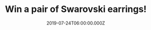 ---
campaign-uuid: "c-3763eaed-4372-44c6-86e3-047d290d5f7d"
type: "Competition"
category: "Gifts"
date: "2019-07-24T06:00:00.000Z"
end-date: "2019-09-24T23:59:00.000Z"
disable-form: false
is_promoted: false
has_entry_page: true
title: "Win a pair of Swarovski earrings!"
competition-description: "<p>Keep it simple and chic with this elegant and feminine\
  \ pair of rhodium-plated pierced Swarovski earrings. Showcasing beautiful round\
  \ clear crystals, accented with a hint of clear crystal pavé, they complement any\
  \ outfit and will take you from day to night in perfect style.</p>\n<p>Click below\
  \ for a chance to win.</p>\n"
hero-header: "Win a pair of Swarovski earrings!"
terms-confirmation: "N/A"
banner-img: "https://assets.expresslyapp.com/asset-e9ff3f5f-faeb-4225-a619-cb51c554284f.jpg"
logo-left-href: "http://club.expressly.io"
logo-left-image: "https://assets.expresslyapp.com/asset-c673751c-07d5-49be-924f-a9005db4e4ed.jpg"
logo-left-title: "Expressly Club"
bg-image-hero: "https://assets.expresslyapp.com/asset-794ea5ac-3ecb-4d05-8c49-5c24efcb9410.jpg"
bg-image-first: "https://assets.expresslyapp.com/asset-fc25da73-9b33-4b8a-9754-306d2b72075e.jpg"
section1-content: "<p>Since 1895, founder Daniel Swarovski’s mastery of crystal cutting\
  \ has defined the company. His enduring passion for innovation and design has made\
  \ it the world’s premier jewellery and accessory brand.</p>\n<p>All Swarovski fashion\
  \ jewellery is traditionally crafted and therefore very delicate. We are giving\
  \ away a pair of rhodium-plated pierced Swarovski earrings to you. Enhance your\
  \ sparkle and create exquisite refinement, with Swarovski you can.</p>\n"
entry-title: "Win a pair of Swarovski earrings!"
entry-content: "<p>Enter the draw to win a pair of Swarovski earrings by completing\
  \ the form below before 23:59 on the 24th of September 2019.</p>\n"
has-winner: false
prize-description: "A pair of Swarovski earrings."
special-conditions: "Multiple entries are allowed up to one every day."
country-restrictions:
- "GB"
---